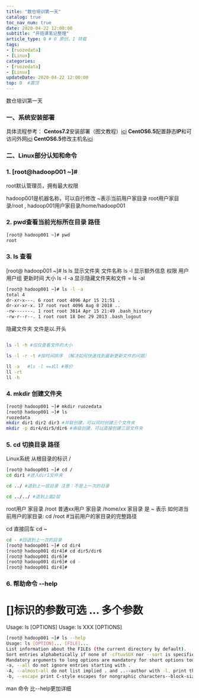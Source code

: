 ```yaml
---
title: "数仓培训第一天"
catalog: true
toc_nav_num: true
date: 2020-04-22 12:00:00
subtitle: "开班课笔记整理"
article_type: 0 # 0 原创，1 转载
tags:
- [ruozedata]
- [Linux]
categories:
- [ruozedata]
- [Linux]
updateDate: 2020-04-22 12:00:00
top: 0  #置顶
---
```


数仓培训第一天

### 一、系统安装部署

具体流程参考：
**Centos7.2**安装部署（图文教程）[ici](https://wangqi1994.github.io/2020/04/21/centos7.2/)
**CentOS6.5**配置静态**IP**和可访问外网[ici](https://wangqi1994.github.io/2020/04/21/centos6.5配置静态IP和可访问外网/)
**CentOS6.5**修改主机名[ici](https://wangqi1994.github.io/2020/04/22/centos修改主机名/)
### 二、Linux部分认知和命令

### 1.  [root@hadoop001 ~]#
root默认管理员，拥有最大权限

hadoop001是机器名称，可以自行修改
~表示当前用户家目录 root用户家目录/root , hadoop001用户家目录/home/hadoop001
### 2.  pwd查看当前光标所在目录 路径
```bash
[root@ hadoop001 ~]# pwd
root
```
### 3.  ls 查看
[root@ hadoop001 ~]# ls
ls 显示文件夹 文件名称
ls -l 显示额外信息 权限 用户用户组 更新时间 大小
ls -l -a 显示隐藏文件夹和文件 = ls -al
```bash
[root@ hadoop001 ~]# ls -l -a
total 4
dr-xr-x---. 6 root root 4096 Apr 15 21:51 .
dr-xr-xr-x. 17 root root 4096 Aug 8 2018 ..
-rw-------. 1 root root 3814 Apr 15 21:49 .bash_history
-rw-r--r--. 1 root root 18 Dec 29 2013 .bash_logout
```
隐藏文件夹 文件是以.开头
```bash

ls -l -h #仅仅查看文件的大小

ls -l -r -t #按时间排序 （解决如何快速找到最新更新文件的问题）

ll -a   #ls -l ==》ll #等价
ll -rt
ll -h
```
### 4.  mkdir 创建文件夹

```bash
[root@ hadoop001 ~]# mkdir ruozedata
[root@ hadoop001 ~]# ls
ruozedata
mkdir dir1 dir2 dir3 #并联创建，可以同时创建三个文件夹
mkdir -p dir4/dir5/dir6 #串级创建，可以直接创建三层文件夹
```
###  5.  cd 切换目录 路径
Linux系统 从根目录的标识 /
```bash
[root@ hadoop001 ~]# cd /
cd dir1 #进入dir1文件夹

cd ../ #退到上一层目录 注意：不是上一次的目录

cd ../../ #退到上面2层

```
root用户 家目录 /root
普通xx用户 家目录 /home/xx
家目录 是 ~ 表示
如何进当前用户的家目录:
cd /root #当前用户的家目录的完整路径

cd 直接回车
cd ~
```bash
cd - #回退到上一次的目录
[root@ hadoop001 ~]# cd dir4
[root@ hadoop001 dir4]# cd dir5/dir6
[root@ hadoop001 dir6]#
[root@ hadoop001 dir6]# cd -
[root@ hadoop001 dir4]#
```
### 6.  帮助命令 --help
 # []标识的参数可选      ... 多个参数
Usage: ls [OPTIONS]
Usage: ls XXX [OPTIONS]
```bash
[root@ hadoop001 ~]# ls --help
Usage: ls [OPTION]... [FILE]...
List information about the FILEs (the current directory by default).
Sort entries alphabetically if none of -cftuvSUX nor --sort is specified.
Mandatory arguments to long options are mandatory for short options too.
-a, --all do not ignore entries starting with .
-A, --almost-all do not list implied . and ..--author with -l, print the author of each file
-b, --escape print C-style escapes for nongraphic characters--block-size=SIZE scale sizes by SIZE before printing them; e.g.,'--block-size=M' prints sizes in units of1,048,576 bytes; see SIZE format below
```
man 命令 比--help更加详细